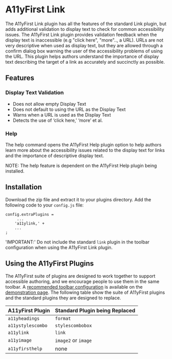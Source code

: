 # A11yFirst Link

The A11yFirst Link plugin has all the features of the standard Link plugin,
but adds additional validation to display text to check for common
accessibility issues. The A11yFirst Link plugin provides validation feedback
when the display text is inaccessible (e.g "click here", "more".., a URL).
URLs are not very descriptive when used as display text, but they are allowed
through a confirm dialog box warning the user of the accessibility problems of
using the URL.  This plugin helps authors understand the importance of display
text describing the target of a link as accurately and succinctly as possible.

## Features

### Display Text Validation

* Does not allow empty Display Text
* Does not default to using the URL as the Display Text
* Warns when a URL is used as the Display Text
* Detects the use of ‘click here,’ ‘more’ et al.

### Help

The help command opens the A11yFirst Help plugin option to help authors learn
more about the accessibility issues related to the display text for links and
the importance of descriptive display text.

NOTE: The help feature is dependent on the A11yFirst Help plugin being installed.

## Installation

Download the zip file and extract it to your plugins directory.  Add the
following code to your `config.js` file:

```
config.extraPlugins =
     ...
    'a11ylink,' +
    ...
;
```

'IMPORTANT:' Do not include the standard `link` plugin in the toolbar
configuration when using the A11yFirst Link plugin.

## Using the A11yFirst Plugins
The A11yFirst suite of plugins are designed to work together to support
accessible authoring, and we encourage people to use them in the same toolbar.
A [recommended toolbar configuration](https://go.illinois.edu/a11yfirst-config)
is available on the [demonstration page](https://go.illinois.edu/a11yfirst).
The following table show the suite of A11yFirst plugins and the standard plugins
they are designed to replace.

| A11yFirst Plugin | Standard Plugin being Replaced    |
|---  |---  |
| `a11yheadings`    | `format` |
| `a11ystylescombo` | `stylescombobox`   |
| `a11ylink`        | `link`  |
| `a11yimage`       | `image2` or `image`  |
| `a11yfirsthelp`   | none |
